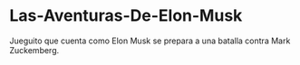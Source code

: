 # Las-Aventuras-De-Elon-Musk
Jueguito que cuenta como Elon Musk se prepara a una batalla contra Mark Zuckemberg.
